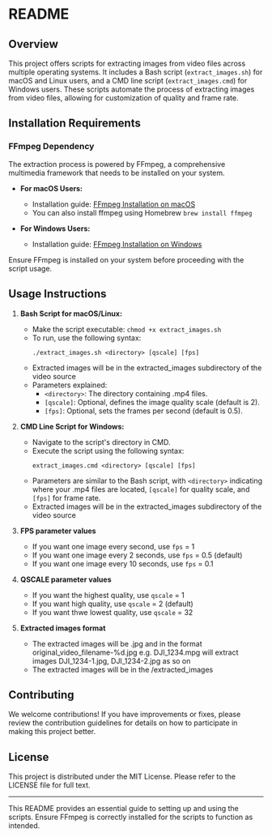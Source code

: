 # README

## Overview

This project offers scripts for extracting images from video files across multiple operating systems. It includes a Bash script (`extract_images.sh`) for macOS and Linux users, and a CMD line script (`extract_images.cmd`) for Windows users. These scripts automate the process of extracting images from video files, allowing for customization of quality and frame rate.

## Installation Requirements

### FFmpeg Dependency

The extraction process is powered by FFmpeg, a comprehensive multimedia framework that needs to be installed on your system.

- **For macOS Users:**
  - Installation guide: [FFmpeg Installation on macOS](https://ffmpeg.org/download.html#build-mac)
  - You can also install ffmpeg using Homebrew `brew install ffmpeg`

- **For Windows Users:**
  - Installation guide: [FFmpeg Installation on Windows](https://ffmpeg.org/download.html#build-windows)

Ensure FFmpeg is installed on your system before proceeding with the script usage.

## Usage Instructions

1. **Bash Script for macOS/Linux:**
   - Make the script executable: `chmod +x extract_images.sh`
   - To run, use the following syntax:
     ```
     ./extract_images.sh <directory> [qscale] [fps]
     ```
   - Extracted images will be in the extracted_images subdirectory of the video source
   - Parameters explained:
     - `<directory>`: The directory containing .mp4 files.
     - `[qscale]`: Optional, defines the image quality scale (default is 2).
     - `[fps]`: Optional, sets the frames per second (default is 0.5).

2. **CMD Line Script for Windows:**
   - Navigate to the script's directory in CMD.
   - Execute the script using the following syntax:
     ```
     extract_images.cmd <directory> [qscale] [fps]
     ```
   - Parameters are similar to the Bash script, with `<directory>` indicating where your .mp4 files are located, `[qscale]` for quality scale, and `[fps]` for frame rate.
   - Extracted images will be in the extracted_images subdirectory of the video source

3. **FPS parameter values**
   - If you want one image every second, use `fps` = 1
   - If you want one image every 2 seconds, use `fps` = 0.5  (default)
   - If you want one image every 10 seconds, use `fps` = 0.1
    
4. **QSCALE parameter values**
   - If you want the highest quality, use `qscale` = 1
   - If you want high quality, use `qscale` = 2  (default)
   - If you want thwe lowest quality, use `qscale` = 32
    
5. **Extracted images format**
    - The extracted images will be .jpg and in the format original_video_filename-%d.jpg e.g. DJI_1234.mpg will extract images DJI_1234-1.jpg, DJI_1234-2.jpg as so on
    - The extracted images will be in the <directory>/extracted_images

## Contributing

We welcome contributions! If you have improvements or fixes, please review the contribution guidelines for details on how to participate in making this project better.

## License

This project is distributed under the MIT License. Please refer to the LICENSE file for full text.

---

This README provides an essential guide to setting up and using the scripts. Ensure FFmpeg is correctly installed for the scripts to function as intended.
